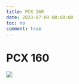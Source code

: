 ```yaml
---
title: PCX 160
date: 2023-07-09 08:00:00
toc: no
comment: true
...
```


# PCX 160

![](./pics/IMG_0316.jpg)

